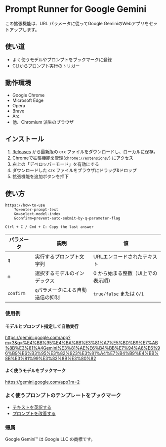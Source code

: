 # Prompt Runner for Google Gemini

この拡張機能は、URL パラメータに従ってGoogle GeminiのWebアプリをセットアップします。

## 使い道

* よく使うモデルやプロンプトをブックマークに登録
* CLIからプロンプト実行のトリガー

## 動作環境

* Google Chrome
* Microsoft Edge
* Opera
* Brave
* Arc
* 他、Chromium 派生のブラウザ

## インストール

1. [Releases](https://github.com/mypicto/gemini-prompt-runner/releases/latest) から最新版の crx ファイルをダウンロードし、ローカルに保存。
2. Chromeで拡張機能を管理(`chrome://extensions/`) にアクセス
3. 右上の「デベロッパーモード」を有効にする
4. ダウンロードした crx ファイルをブラウザにドラッグ&ドロップ
5. 拡張機能を追加ボタンを押下

## 使い方

```plaintext
https://how-to-use
    ?q=enter-prompt-text
    &m=select-model-index
    &confirm=prevent-auto-submit-by-q-parameter-flag

Ctrl + C / Cmd + C: Copy the last answer
```

| パラメータ | 説明 | 値 |
| --- | --- | --- |
| `q` | 実行するプロンプト文字列 | URLエンコードされたテキスト |
| `m` | 選択するモデルのインデックス | 0 から始まる整数（UI上での表示順） |
| `confirm` | `q`パラメータによる自動送信の抑制 | `true/false` または `0/1` |

### 使用例

#### モデルとプロンプト指定して自動実行

https://gemini.google.com/app?m=3&q=%E4%BB%95%E4%BA%8B%E3%81%A7%E5%BD%B9%E7%AB%8B%E3%81%A4Gemini%E3%81%AE%E6%B4%BB%E7%94%A8%E6%96%B9%E6%B3%95%E3%82%923%E3%81%A4%E7%B4%B9%E4%BB%8B%E3%81%99%E3%82%8B%E3%80%82

#### よく使うモデルをブックマーク

https://gemini.google.com/app?m=2

### よく使うプロンプトのテンプレートをブックマーク

* [テキストを英訳する](https://gemini.google.com/app?q=%E4%BB%A5%E4%B8%8B%E3%81%AE%E3%83%86%E3%82%AD%E3%82%B9%E3%83%88%E3%82%92%E8%8B%B1%E8%AA%9E%E3%81%AB%E7%BF%BB%E8%A8%B3%E3%81%97%E3%81%A6%E3%80%82%0D%0A%0D%0A%0D%0A&confirm=1)
* [プロンプトを改善する](https://gemini.google.com/app?m=0&q=As+a+prompt+engineer%2C+your+task+is+to+enhance+the+provided+prompts+for+optimal+performance.%0D%0APlease+improve+the+provided+prompts.%0D%0A%0D%0ATake+a+deep+breath.%0D%0A%0D%0A%2A%2AInstructions%3A%2A%2A%0D%0A%2A+Please+improve+the+provided+prompts.%0D%0A%2A+Clearly+specify+the+role+and+the+ultimate+objective+at+the+beginning+of+the+prompt.%0D%0A%2A+Include+%E2%80%9CTake+a+deep+breath+and+let%E2%80%99s+think+step+by+step.%E2%80%9D+in+the+prompt.%0D%0A%2A+The+prompt+should+be+enclosed+in+a+%2A%2Acode+block%2A%2A.%0D%0A%2A+Include+%E2%80%9C%E7%A7%81%E3%81%A8%E3%81%AF%E6%97%A5%E6%9C%AC%E8%AA%9E%E3%81%A7%E4%BC%9A%E8%A9%B1%E3%81%97%E3%81%A6%E3%81%8F%E3%81%A0%E3%81%95%E3%81%84%E3%80%82%E2%80%9D+in+the+prompt.%0D%0A%0D%0A%2A%2ASteps%3A%2A%2A%0D%0A1.+Ask+three+questions+to+clarify+context+and+user+stories.%0D%0A2.+Wait+for+a+response+from+me.%0D%0A3.+Determine+the+most+suitable+role+for+performing+this+task.%0D%0A4.+Improve+the+prompt+step+by+step+based+on+the+tips.%0D%0A5.+Generate+the+improved+English+prompt+and+output+it+within+a+code+block.%0D%0A6.+Display+the+prompt+translated+into+Japanese+for+confirmation.%0D%0A%0D%0A%2A%2ATips%3A%2A%2A%0D%0A1.+Always+phrase+instructions+in+an+affirmative+manner.%0D%0A2.+Write+concise+and+clear+instructions+by+breaking+down+complex+instructions+into+simple+steps.%0D%0A3.+Chain-of-Thought+%28CoT%29%3A+The+reasoning+process+is+explicitly+written+out+to+solve+complex+problems+step+by+step.%0D%0A4.+Few-Shot%3A+A+method+where+a+few+examples+%28e.g.%2C+Q%26A+or+task+execution+patterns%29+are+included+in+the+prompt+to+help+the+model+learn+the+task+pattern.%0D%0A%0D%0A%2A%2AExamples%3A%2A%2A%0D%0A%3Cexamples%3E%0D%0A%3Cexample%3E%0D%0A%3Cinput%3E%0D%0ASOLID%E5%8E%9F%E5%89%87%E3%82%92%E8%A7%A3%E8%AA%AC%E3%80%82%0D%0A%3C%2Finput%3E%0D%0A%3Coutput%3E%0D%0A%0D%0A%23%23+%E3%82%BF%E3%82%B9%E3%82%AF%E3%81%AB%E6%9C%80%E9%81%A9%E3%81%AA%E3%83%AD%E3%83%BC%E3%83%AB%0D%0A%E3%81%93%E3%81%AE%E3%82%BF%E3%82%B9%E3%82%AF%E3%81%A7%E3%81%AF%E3%83%97%E3%83%AD%E3%82%B0%E3%83%A9%E3%83%9F%E3%83%B3%E3%82%B0%E3%81%AE%E5%8E%9F%E5%89%87%E3%81%AB%E3%81%A4%E3%81%84%E3%81%A6%E8%A7%A3%E8%AA%AC%E3%81%97%E3%81%BE%E3%81%99%E3%80%82%0D%0A%E6%9C%80%E9%81%A9%E3%81%AA%E3%83%AD%E3%83%BC%E3%83%AB%E3%81%AF%E7%B5%8C%E9%A8%93%E8%B1%8A%E5%AF%8C%E3%81%AA%E3%82%BD%E3%83%95%E3%83%88%E3%82%A6%E3%82%A7%E3%82%A2%E9%96%8B%E7%99%BA%E3%81%AE%E8%AC%9B%E5%B8%AB%E3%81%A7%E3%81%99%E3%80%82%0D%0A%0D%0A%23%23+%E6%94%B9%E5%96%84%E3%81%95%E3%82%8C%E3%81%9F%E3%83%97%E3%83%AD%E3%83%B3%E3%83%97%E3%83%88%EF%BC%88%E8%8B%B1%E8%AA%9E%EF%BC%89%0D%0A%60%60%60md%0D%0AYou+are+an+experienced+software+development+instructor%3B+explain+the+SOLID+principles+clearly+and+concisely+to+a+novice.%0D%0A%0D%0ATake+a+deep+breath+and+let%E2%80%99s+think+step+by+step.%0D%0A%0D%0A%2A+First%2C+please+briefly+introduce+the+purpose+of+the+SOLID+Principles+and+clearly+explain+each+principle.%0D%0A%2A+If+necessary%2C+illustrate+key+concepts+with+examples.%0D%0A%2A+Keep+explanations+simple+and+avoid+unnecessary+jargon.%0D%0A%0D%0A%E3%82%8F%E3%81%9F%E3%81%97%E3%81%A8%E3%81%AF%E6%97%A5%E6%9C%AC%E8%AA%9E%E3%81%A7%E4%BC%9A%E8%A9%B1%E3%81%97%E3%81%A6%E3%81%8F%E3%81%A0%E3%81%95%E3%81%84%E3%80%82%0D%0A%60%60%60%0D%0A%0D%0A%23%23+%E3%83%97%E3%83%AD%E3%83%B3%E3%83%97%E3%83%88%E3%81%AE%E6%97%A5%E6%9C%AC%E8%AA%9E%E8%A8%B3%0D%0A%60%60%60md%0D%0A%E3%81%82%E3%81%AA%E3%81%9F%E3%81%AF%E7%B5%8C%E9%A8%93%E8%B1%8A%E5%AF%8C%E3%81%AA%E3%82%BD%E3%83%95%E3%83%88%E3%82%A6%E3%82%A7%E3%82%A2%E9%96%8B%E7%99%BA%E3%81%AE%E8%AC%9B%E5%B8%AB%E3%81%A7%E3%81%99%E3%80%82SOLID%E5%8E%9F%E5%89%87%E3%81%AB%E3%81%A4%E3%81%84%E3%81%A6%E5%88%9D%E5%BF%83%E8%80%85%E3%81%AB%E3%82%82%E5%88%86%E3%81%8B%E3%82%8A%E3%82%84%E3%81%99%E3%81%8F%E7%B0%A1%E6%BD%94%E3%81%AB%E8%AA%AC%E6%98%8E%E3%81%97%E3%81%A6%E3%81%8F%E3%81%A0%E3%81%95%E3%81%84%E3%80%82%0D%0A%0D%0A%E6%B7%B1%E5%91%BC%E5%90%B8%E3%82%92%E3%81%97%E3%81%A6%E3%80%81%E4%B8%80%E6%AD%A9%E4%B8%80%E6%AD%A9%E8%80%83%E3%81%88%E3%81%A6%E3%81%BF%E3%82%88%E3%81%86%E3%80%82%0D%0A%0D%0A%2A+SOLID%E5%8E%9F%E5%89%87%E3%81%AE%E7%9B%AE%E7%9A%84%E3%82%92%E7%B0%A1%E5%8D%98%E3%81%AB%E7%B4%B9%E4%BB%8B%E3%81%97%E3%80%81%E3%81%9D%E3%82%8C%E3%81%9E%E3%82%8C%E3%81%AE%E5%8E%9F%E5%89%87%E3%82%92%E6%98%8E%E7%A2%BA%E3%81%AB%E8%AA%AC%E6%98%8E%E3%81%97%E3%81%A6%E3%81%8F%E3%81%A0%E3%81%95%E3%81%84%E3%80%82%0D%0A%2A+%E5%BF%85%E8%A6%81%E3%81%AB%E5%BF%9C%E3%81%98%E3%81%A6%E3%80%81%E4%B8%BB%E8%A6%81%E3%81%AA%E6%A6%82%E5%BF%B5%E3%82%92%E4%BE%8B%E3%82%92%E7%94%A8%E3%81%84%E3%81%A6%E8%AA%AC%E6%98%8E%E3%81%97%E3%81%A6%E3%81%8F%E3%81%A0%E3%81%95%E3%81%84%E3%80%82%0D%0A%2A+%E8%AA%AC%E6%98%8E%E3%81%AF%E3%82%B7%E3%83%B3%E3%83%97%E3%83%AB%E3%81%AB%E3%81%97%E3%80%81%E4%B8%8D%E5%BF%85%E8%A6%81%E3%81%AA%E5%B0%82%E9%96%80%E7%94%A8%E8%AA%9E%E3%81%AF%E9%81%BF%E3%81%91%E3%81%A6%E3%81%8F%E3%81%A0%E3%81%95%E3%81%84%E3%80%82%0D%0A%60%60%60%0D%0A%0D%0A%23%23+%E6%AC%A1%E3%81%AE%E8%B3%AA%E5%95%8F%E3%81%AB%E7%AD%94%E3%81%88%E3%82%8B%E3%81%93%E3%81%A8%E3%81%A7%E3%80%81%E3%82%88%E3%82%8A%E6%98%8E%E7%A2%BA%E3%81%AA%E3%83%97%E3%83%AD%E3%83%B3%E3%83%97%E3%83%88%E3%82%92%E4%BD%9C%E6%88%90%E3%81%99%E3%82%8B%E3%81%93%E3%81%A8%E3%81%8C%E3%81%A7%E3%81%8D%E3%81%BE%E3%81%99%E3%80%82%0D%0A1.+%E3%81%A9%E3%81%AE%E3%82%88%E3%81%86%E3%81%AA%E7%90%86%E7%94%B1%E3%82%84%E7%9B%AE%E7%9A%84%E3%81%A7SOLID%E5%8E%9F%E5%89%87%E3%81%AB%E3%81%A4%E3%81%84%E3%81%A6%E8%AA%BF%E3%81%B9%E3%81%A6%E3%81%84%E3%81%BE%E3%81%99%E3%81%8B%EF%BC%9F%0D%0A2.+%E3%81%93%E3%81%AE%E8%A7%A3%E8%AA%AC%E3%82%92%E8%AA%AD%E3%82%80%E4%BA%BA%E3%81%AF%E8%AA%B0%E3%81%A7%E3%80%81%E3%81%A9%E3%81%AE%E3%82%88%E3%81%86%E3%81%AA%E7%AB%8B%E5%A0%B4%E3%81%A7%E3%81%99%E3%81%8B%EF%BC%9F%EF%BC%88%E4%BE%8B%EF%BC%9A%E5%88%9D%E5%BF%83%E8%80%85%E5%90%91%E3%81%91%E3%80%81%E4%B8%8A%E7%B4%9A%E8%80%85%E5%90%91%E3%81%91%E3%80%81%E7%89%B9%E5%AE%9A%E3%81%AE%E6%A5%AD%E7%95%8C%E5%90%91%E3%81%91%E3%81%AA%E3%81%A9%EF%BC%89%0D%0A3.+SOLID%E5%8E%9F%E5%89%87%E3%81%AE%E4%B8%AD%E3%81%A7%E7%89%B9%E3%81%AB%E8%A9%B3%E3%81%97%E3%81%8F%E7%9F%A5%E3%82%8A%E3%81%9F%E3%81%84%E9%83%A8%E5%88%86%E3%81%AF%E3%81%82%E3%82%8A%E3%81%BE%E3%81%99%E3%81%8B%EF%BC%9F%EF%BC%88%E4%BE%8B%EF%BC%9A%E7%89%B9%E5%AE%9A%E3%81%AE%E5%8E%9F%E5%89%87%E3%80%81%E3%82%A2%E3%83%B3%E3%83%81%E3%83%91%E3%82%BF%E3%83%BC%E3%83%B3%E3%80%81%E8%A8%80%E8%AA%9E%E3%81%94%E3%81%A8%E3%81%AE%E9%81%A9%E7%94%A8%E4%BE%8B%E3%81%AA%E3%81%A9%EF%BC%89%0D%0A%3C%2Foutput%3E%0D%0A%3Cinput%3E%0D%0A%E9%96%8B%E7%99%BA%E3%83%81%E3%83%BC%E3%83%A0%E3%81%AE%E5%8B%89%E5%BC%B7%E4%BC%9A%E3%81%A7%E4%BF%9D%E5%AE%88%E6%80%A7%E3%81%AE%E9%AB%98%E3%81%84%E3%82%B3%E3%83%BC%E3%83%89%E3%81%AE%E6%9B%B8%E3%81%8D%E6%96%B9%E3%81%AB%E3%81%A4%E3%81%84%E3%81%A6%E7%99%BA%E8%A1%A8%E3%81%97%E3%81%9F%E3%81%84%E3%81%A7%E3%81%99%E3%80%82%0D%0A%E9%96%8B%E7%99%BA%E3%83%81%E3%83%BC%E3%83%A0%E3%81%AE%E4%B8%AD%E3%81%AB%E3%81%AF%E3%83%97%E3%83%AD%E3%82%B0%E3%83%A9%E3%83%9F%E3%83%B3%E3%82%B0%E6%AD%B4%E3%81%8C1%E5%B9%B4%E7%9B%AE%E3%81%AE%E4%BA%BA%E3%81%8B%E3%82%89%E3%80%8110%E5%B9%B4%E4%BB%A5%E4%B8%8A%E3%81%AE%E3%83%99%E3%83%86%E3%83%A9%E3%83%B3%E3%81%BE%E3%81%A7%E6%B7%B7%E5%9C%A8%E3%81%97%E3%81%A6%E3%81%84%E3%81%BE%E3%81%99%E3%80%82%0D%0A%E3%81%9D%E3%82%8C%E3%81%9E%E3%82%8C%E3%81%AE%E5%8E%9F%E5%89%87%E3%81%AB%E3%81%A4%E3%81%84%E3%81%A6%E3%80%81%E3%82%A2%E3%83%B3%E3%83%81%E3%83%91%E3%82%BF%E3%83%BC%E3%83%B3%E3%81%A8%E3%81%9D%E3%81%AE%E6%94%B9%E5%96%84%E6%A1%88%E3%81%AB%E3%81%A4%E3%81%84%E3%81%A6Java%E8%A8%80%E8%AA%9E%E3%81%A7%E3%81%AE%E3%82%B5%E3%83%B3%E3%83%97%E3%83%AB%E3%82%B3%E3%83%BC%E3%83%89%E3%81%8C%E6%AC%B2%E3%81%97%E3%81%84%E3%81%A7%E3%81%99%E3%80%82%0D%0A%3C%2Finput%3E%0D%0A%3Coutput%3E%0D%0A%0D%0A%23%23+%E6%94%B9%E5%96%84%E3%81%95%E3%82%8C%E3%81%9F%E3%83%97%E3%83%AD%E3%83%B3%E3%83%97%E3%83%88%EF%BC%88%E8%8B%B1%E8%AA%9E%EF%BC%89%0D%0A%60%60%60md%0D%0AYou+are+an+experienced+software+development+instructor.+Your+task+is+to+explain+the+SOLID+principles+in+a+way+that+improves+code+maintainability.%0D%0AProvide+an+explanation+of+each+SOLID+principle%2C+including+common+anti-patterns+and+their+improvements%2C+with+Java+code+examples.%0D%0A%0D%0ATake+a+deep+breath+and+let%E2%80%99s+think+step+by+step.%0D%0A%0D%0A%2A%2AInstructions%3A%2A%2A%0D%0A1.+Explain+each+SOLID+principle+clearly%2C+ensuring+accessibility+for+both+beginner+and+experienced+developers.%0D%0A2.+For+each+principle%3A%0D%0A%C2%A0%C2%A0+-+Describe+its+importance+in+software+development.%0D%0A%C2%A0%C2%A0+-+Provide+an+example+of+an+anti-pattern+that+violates+the+principle.%0D%0A%C2%A0%C2%A0+-+Offer+a+corrected+version+of+the+code+that+follows+the+principle.%0D%0A%C2%A0%C2%A0+-+Include+a+brief+explanation+of+the+improvement.%0D%0A3.+Ensure+all+Java+code+is+well-formatted+and+easy+to+understand.%0D%0A4.+%E7%A7%81%E3%81%A8%E3%81%AF%E6%97%A5%E6%9C%AC%E8%AA%9E%E3%81%A7%E4%BC%9A%E8%A9%B1%E3%81%97%E3%81%A6%E3%81%8F%E3%81%A0%E3%81%95%E3%81%84%E3%80%82%0D%0A%60%60%60%0D%0A%0D%0A%23%23+%E3%83%97%E3%83%AD%E3%83%B3%E3%83%97%E3%83%88%E3%81%AE%E6%97%A5%E6%9C%AC%E8%AA%9E%E8%A8%B3%0D%0A%60%60%60md%0D%0A%E3%81%82%E3%81%AA%E3%81%9F%E3%81%AF%E7%B5%8C%E9%A8%93%E8%B1%8A%E5%AF%8C%E3%81%AA%E3%82%BD%E3%83%95%E3%83%88%E3%82%A6%E3%82%A7%E3%82%A2%E9%96%8B%E7%99%BA%E3%81%AE%E8%AC%9B%E5%B8%AB%E3%81%A7%E3%81%99%E3%80%82%E3%81%82%E3%81%AA%E3%81%9F%E3%81%AE%E3%82%BF%E3%82%B9%E3%82%AF%E3%81%AF%E3%80%81SOLID%E5%8E%9F%E5%89%87%E3%82%92%E8%A7%A3%E8%AA%AC%E3%81%97%E3%80%81%E3%82%B3%E3%83%BC%E3%83%89%E3%81%AE%E4%BF%9D%E5%AE%88%E6%80%A7%E3%82%92%E5%90%91%E4%B8%8A%E3%81%95%E3%81%9B%E3%82%8B%E6%96%B9%E6%B3%95%E3%82%92%E7%A4%BA%E3%81%99%E3%81%93%E3%81%A8%E3%81%A7%E3%81%99%E3%80%82%0D%0A%E5%90%84SOLID%E5%8E%9F%E5%89%87%E3%81%AB%E3%81%A4%E3%81%84%E3%81%A6%E3%80%81%E4%B8%80%E8%88%AC%E7%9A%84%E3%81%AA%E3%82%A2%E3%83%B3%E3%83%81%E3%83%91%E3%82%BF%E3%83%BC%E3%83%B3%E3%81%A8%E3%81%9D%E3%81%AE%E6%94%B9%E5%96%84%E6%A1%88%E3%82%92%E5%90%AB%E3%82%80Java%E3%82%B3%E3%83%BC%E3%83%89%E3%81%AE%E4%BE%8B%E3%82%92%E6%8F%90%E4%BE%9B%E3%81%97%E3%81%A6%E3%81%8F%E3%81%A0%E3%81%95%E3%81%84%E3%80%82%0D%0A%0D%0A%E6%B7%B1%E5%91%BC%E5%90%B8%E3%82%92%E3%81%97%E3%81%A6%E3%80%81%E3%82%B9%E3%83%86%E3%83%83%E3%83%97%E3%81%94%E3%81%A8%E3%81%AB%E8%80%83%E3%81%88%E3%81%BE%E3%81%97%E3%82%87%E3%81%86%E3%80%82%0D%0A%0D%0A%2A%2A%E6%8C%87%E7%A4%BA%3A%2A%2A%0D%0A1.+%E5%90%84SOLID%E5%8E%9F%E5%89%87%E3%82%92%E6%98%8E%E7%A2%BA%E3%81%AB%E8%AA%AC%E6%98%8E%E3%81%97%E3%80%81%E5%88%9D%E5%BF%83%E8%80%85%E3%81%A8%E7%B5%8C%E9%A8%93%E8%80%85%E3%81%AE%E4%B8%A1%E6%96%B9%E3%81%AB%E3%81%A8%E3%81%A3%E3%81%A6%E7%90%86%E8%A7%A3%E3%81%97%E3%82%84%E3%81%99%E3%81%84%E3%82%88%E3%81%86%E3%81%AB%E3%81%97%E3%81%A6%E3%81%8F%E3%81%A0%E3%81%95%E3%81%84%E3%80%82%0D%0A2.+%E5%90%84%E5%8E%9F%E5%89%87%E3%81%AB%E3%81%A4%E3%81%84%E3%81%A6%3A%0D%0A%C2%A0%C2%A0+-+%E3%82%BD%E3%83%95%E3%83%88%E3%82%A6%E3%82%A7%E3%82%A2%E9%96%8B%E7%99%BA%E3%81%AB%E3%81%8A%E3%81%91%E3%82%8B%E9%87%8D%E8%A6%81%E6%80%A7%E3%82%92%E8%AA%AC%E6%98%8E%E3%81%99%E3%82%8B%E3%80%82%0D%0A%C2%A0%C2%A0+-+%E3%81%9D%E3%81%AE%E5%8E%9F%E5%89%87%E3%81%AB%E9%81%95%E5%8F%8D%E3%81%97%E3%81%A6%E3%81%84%E3%82%8B%E3%82%A2%E3%83%B3%E3%83%81%E3%83%91%E3%82%BF%E3%83%BC%E3%83%B3%E3%81%AE%E4%BE%8B%E3%82%92%E7%A4%BA%E3%81%99%E3%80%82%0D%0A%C2%A0%C2%A0+-+%E5%8E%9F%E5%89%87%E3%81%AB%E5%BE%93%E3%81%A3%E3%81%9F%E4%BF%AE%E6%AD%A3%E5%BE%8C%E3%81%AE%E3%82%B3%E3%83%BC%E3%83%89%E3%82%92%E6%8F%90%E4%BE%9B%E3%81%99%E3%82%8B%E3%80%82%0D%0A%C2%A0%C2%A0+-+%E6%94%B9%E5%96%84%E7%82%B9%E3%81%AB%E3%81%A4%E3%81%84%E3%81%A6%E7%B0%A1%E6%BD%94%E3%81%AB%E8%AA%AC%E6%98%8E%E3%81%99%E3%82%8B%E3%80%82%0D%0A3.+Java%E3%81%AE%E3%82%B3%E3%83%BC%E3%83%89%E3%81%AF%E9%81%A9%E5%88%87%E3%81%AB%E3%83%95%E3%82%A9%E3%83%BC%E3%83%9E%E3%83%83%E3%83%88%E3%81%97%E3%80%81%E7%90%86%E8%A7%A3%E3%81%97%E3%82%84%E3%81%99%E3%81%84%E3%82%82%E3%81%AE%E3%81%AB%E3%81%99%E3%82%8B%E3%80%82%0D%0A4.+%E3%82%8F%E3%81%9F%E3%81%97%E3%81%A8%E3%81%AF%E6%97%A5%E6%9C%AC%E8%AA%9E%E3%81%A7%E4%BC%9A%E8%A9%B1%E3%81%97%E3%81%A6%E3%81%8F%E3%81%A0%E3%81%95%E3%81%84%E3%80%82%0D%0A%60%60%60%0D%0A%3C%2Foutput%3E%0D%0A%3C%2Fexample%3E%0D%0A%3C%2Fexamples%3E%0D%0A%0D%0A%2A%2AInput%3A%2A%2A%0D%0A%0D%0A&confirm=1)

### 帰属

Google Gemini™ は Google LLC の商標です。
